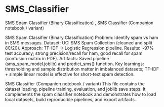 # SMS_Classifier
SMS Spam Classifier (Binary Classification) , SMS Classifier (Companion notebook / variant)

SMS Spam Classifier (Binary Classification)
Problem: Identify spam vs ham in SMS messages.
Dataset: UCI SMS Spam Collection (cleaned and split 80/20).
Approach: TF-IDF → Logistic Regression pipeline.
Results: ~97% test accuracy; strong precision/recall for ham, good recall for spam (confusion matrix in PDF).
Artifacts: Saved pipeline (sms_spam_model.joblib) and predict_sms() function.
Key learnings: thresholding and sample distribution matter in imbalanced datasets; TF-IDF + simple linear model is effective for short-text spam detection.

SMS Classifier (Companion notebook / variant)
This file contains the dataset loading, pipeline training, evaluation, and joblib save steps. It complements the spam classifier notebook and demonstrates how to load local datasets, build reproducible pipelines, and export artifacts.
